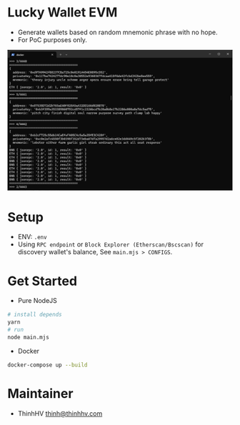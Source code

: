 # Lucky Wallet EVM

- Generate wallets based on random mnemonic phrase with no hope.
- For PoC purposes only.

![Preview](./images/preview.png)

# Setup

- ENV: `.env`
- Using `RPC endpoint` or `Block Explorer (Etherscan/Bscscan)` for discovery wallet's balance, See `main.mjs > CONFIGS`.

# Get Started

- Pure NodeJS

```bash
# install depends
yarn
# run
node main.mjs
```

- Docker

```bash
docker-compose up --build
```

# Maintainer

- ThinhHV <thinh@thinhhv.com>
